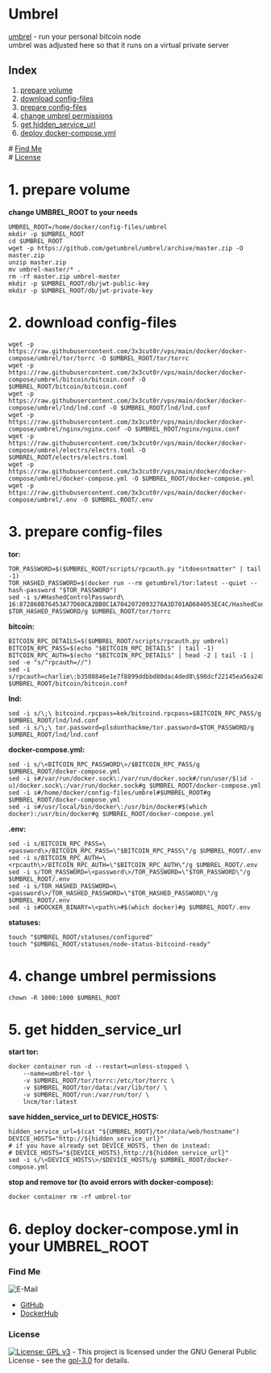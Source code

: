 # Umbrel

[umbrel](https://getumbrel.com/) - run your personal bitcoin node  
umbrel was adjusted here so that it runs on a virtual private server  

## Index

1. [prepare volume](#volume)  
2. [download config-files](#download-config-files)  
3. [prepare config-files](#prepare-config-files)  
4. [change umbrel permissions](#change-umbrel-permissions)  
5. [get hidden_service_url](#get-hidden_service_url)  
6. [deploy docker-compose.yml](#deploy-docker-compose)  

\# [Find Me](#findme)  
\# [License](#license)  

# 1. prepare volume <a name="volume"></a>
**change UMBREL_ROOT to your needs**
```shell
UMBREL_ROOT=/home/docker/config-files/umbrel
mkdir -p $UMBREL_ROOT
cd $UMBREL_ROOT
wget -p https://github.com/getumbrel/umbrel/archive/master.zip -O master.zip
unzip master.zip
mv umbrel-master/* .
rm -rf master.zip umbrel-master
mkdir -p $UMBREL_ROOT/db/jwt-public-key
mkdir -p $UMBREL_ROOT/db/jwt-private-key

```

# 2. download config-files <a name="download-config-files"></a>
```shell
wget -p https://raw.githubusercontent.com/3x3cut0r/vps/main/docker/docker-compose/umbrel/tor/torrc -O $UMBREL_ROOT/tor/torrc
wget -p https://raw.githubusercontent.com/3x3cut0r/vps/main/docker/docker-compose/umbrel/bitcoin/bitcoin.conf -O $UMBREL_ROOT/bitcoin/bitcoin.conf
wget -p https://raw.githubusercontent.com/3x3cut0r/vps/main/docker/docker-compose/umbrel/lnd/lnd.conf -O $UMBREL_ROOT/lnd/lnd.conf
wget -p https://raw.githubusercontent.com/3x3cut0r/vps/main/docker/docker-compose/umbrel/nginx/nginx.conf -O $UMBREL_ROOT/nginx/nginx.conf
wget -p https://raw.githubusercontent.com/3x3cut0r/vps/main/docker/docker-compose/umbrel/electrs/electrs.toml -O $UMBREL_ROOT/electrs/electrs.toml
wget -p https://raw.githubusercontent.com/3x3cut0r/vps/main/docker/docker-compose/umbrel/docker-compose.yml -O $UMBREL_ROOT/docker-compose.yml
wget -p https://raw.githubusercontent.com/3x3cut0r/vps/main/docker/docker-compose/umbrel/.env -O $UMBREL_ROOT/.env

```

# 3. prepare config-files <a name="prepare-config-files"></a>
**tor:**
```shell
TOR_PASSWORD=$($UMBREL_ROOT/scripts/rpcauth.py "itdoesntmatter" | tail -1)
TOR_HASHED_PASSWORD=$(docker run --rm getumbrel/tor:latest --quiet --hash-password "$TOR_PASSWORD")
sed -i s/#HashedControlPassword\ 16:872860B76453A77D60CA2BB8C1A7042072093276A3D701AD684053EC4C/HashedControlPassword\ $TOR_HASHED_PASSWORD/g $UMBREL_ROOT/tor/torrc

```
**bitcoin:**
```shell
BITCOIN_RPC_DETAILS=$($UMBREL_ROOT/scripts/rpcauth.py umbrel)
BITCOIN_RPC_PASS=$(echo "$BITCOIN_RPC_DETAILS" | tail -1)
BITCOIN_RPC_AUTH=$(echo "$BITCOIN_RPC_DETAILS" | head -2 | tail -1 | sed -e "s/^rpcauth=//")
sed -i s/rpcauth=charlie\:b3508846e1e7f8899ddbbd80dac4ded8\$98dcf22145ea56a240f7dcef408ad2d82a2d839aa73ebabfee13f1d48be098ed/rpcauth=$BITCOIN_RPC_AUTH/g $UMBREL_ROOT/bitcoin/bitcoin.conf

```
**lnd:**
```shell
sed -i s/\;\ bitcoind.rpcpass=kek/bitcoind.rpcpass=$BITCOIN_RPC_PASS/g $UMBREL_ROOT/lnd/lnd.conf
sed -i s/\;\ tor.password=plsdonthackme/tor.password=$TOR_PASSWORD/g $UMBREL_ROOT/lnd/lnd.conf

```
**docker-compose.yml:**
```shell
sed -i s/\<BITCOIN_RPC_PASSWORD\>/$BITCOIN_RPC_PASS/g $UMBREL_ROOT/docker-compose.yml
sed -i s#/var/run/docker.sock\:/var/run/docker.sock#/run/user/$(id -u)/docker.sock\:/var/run/docker.sock#g $UMBREL_ROOT/docker-compose.yml
sed -i s#/home/docker/config-files/umbrel#$UMBREL_ROOT#g $UMBREL_ROOT/docker-compose.yml
sed -i s#/usr/local/bin/docker\:/usr/bin/docker#$(which docker):/usr/bin/docker#g $UMBREL_ROOT/docker-compose.yml

```
**.env:**
```shell
sed -i s/BITCOIN_RPC_PASS=\<password\>/BITCOIN_RPC_PASS=\"$BITCOIN_RPC_PASS\"/g $UMBREL_ROOT/.env
sed -i s/BITCOIN_RPC_AUTH=\<rpcauth\>/BITCOIN_RPC_AUTH=\"$BITCOIN_RPC_AUTH\"/g $UMBREL_ROOT/.env
sed -i s/TOR_PASSWORD=\<password\>/TOR_PASSWORD=\"$TOR_PASSWORD\"/g $UMBREL_ROOT/.env
sed -i s/TOR_HASHED_PASSWORD=\<password\>/TOR_HASHED_PASSWORD=\"$TOR_HASHED_PASSWORD\"/g $UMBREL_ROOT/.env
sed -i s#DOCKER_BINARY=\<path\>#$(which docker)#g $UMBREL_ROOT/.env

```
**statuses:**
```shell
touch "$UMBREL_ROOT/statuses/configured"
touch "$UMBREL_ROOT/statuses/node-status-bitcoind-ready"

```

# 4. change umbrel permissions <a name="change-umbrel-permissions"></a>
```shell
chown -R 1000:1000 $UMBREL_ROOT

```

# 5. get hidden_service_url <a name="get-hidden_service_url"></a>
**start tor:**  
```shell
docker container run -d --restart=unless-stopped \
    --name=umbrel-tor \
    -v $UMBREL_ROOT/tor/torrc:/etc/tor/torrc \
    -v $UMBREL_ROOT/tor/data:/var/lib/tor/ \
    -v $UMBREL_ROOT/run:/var/run/tor/ \
    lncm/tor:latest

```
**save hidden_service_url to DEVICE_HOSTS:**  
```shell
hidden_service_url=$(cat "${UMBREL_ROOT}/tor/data/web/hostname")
DEVICE_HOSTS="http://${hidden_service_url}"
# if you have already set DEVICE_HOSTS, then do instead:
# DEVICE_HOSTS="${DEVICE_HOSTS},http://${hidden_service_url}"
sed -i s/\<DEVICE_HOSTS\>/$DEVICE_HOSTS/g $UMBREL_ROOT/docker-compose.yml

```
**stop and remove tor (to avoid errors with docker-compose):**  
```shell
docker container rm -rf umbrel-tor

```

# 6. deploy docker-compose.yml in your UMBREL_ROOT <a name="deploy-docker-compose"></a>

### Find Me <a name="findme"></a>

![E-Mail](https://img.shields.io/badge/E--Mail-executor55%40gmx.de-red)
* [GitHub](https://github.com/3x3cut0r)
* [DockerHub](https://hub.docker.com/u/3x3cut0r)

### License <a name="license"></a>

[![License: GPL v3](https://img.shields.io/badge/License-GPLv3-blue.svg)](https://www.gnu.org/licenses/gpl-3.0) - This project is licensed under the GNU General Public License - see the [gpl-3.0](https://www.gnu.org/licenses/gpl-3.0.en.html) for details.
